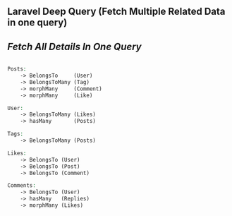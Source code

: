
## Laravel Deep Query (Fetch Multiple Related Data in one query)

## _Fetch All Details In One Query_


```php 

Posts:
    -> BelongsTo     (User)
    -> BelongsToMany (Tag)
    -> morphMany     (Comment)
    -> morphMany     (Like)

User:
    -> BelongsToMany (Likes)
    -> hasMany       (Posts)

Tags:
    -> BelongsToMany (Posts)

Likes:
    -> BelongsTo (User)
    -> BelongsTo (Post)
    -> BelongsTo (Comment)

Comments:
    -> BelongsTo (User)
    -> hasMany   (Replies)
    -> morphMany (Likes)



```
